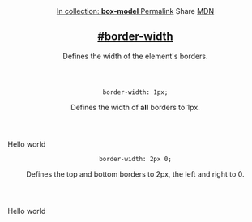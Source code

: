 <section id="border-width" class="property">
    <header class="property__header">
        <nav class="property__links">
            <a class="property__collection" href="/box-model/">
                In collection: <strong>box-model</strong>
            </a>
            <a class="property__links-direct" href="/property/border-width/" data-property-name="border-width"
                data-tooltip="Single page for this property">Permalink</a>
            <a class="property__share" data-tooltip="Share on Twitter or Facebook"
                data-property-name="border-width">Share</a>
            <a target="_blank" href="https://developer.mozilla.org/en/docs/Web/CSS/border-width"
                data-tooltip="See on Mozilla Developer Network" rel="external">MDN</a>
        </nav>
        <h2 class="property__name">
            <a href="#border-width"><span>#</span>border-width</a>
        </h2>
        <div class="property__description">
            <p>Defines the width of the element&#39;s borders.</p>
        </div>
    </header>
    <section class="example">
        <header class="example__header">
            <p class="example__name">
                <code class="example--value" data-tooltip="Click to copy"
                    data-clipboard-text="border-width: 1px;">border-width: 1px;</code>
            </p>
            <div class="example__description">
                <p>Defines the width of <strong>all</strong> borders to 1px.</p>
            </div>
        </header>
        <aside class="example__preview">
            <div class="example__browser"><i></i><i></i><i></i></div>
            <div class="example__output">
                <div class="example__output-div border-width " id="border-width-1px">Hello world</div>
            </div>
        </aside>
    </section>
    <section class="example">
        <header class="example__header">
            <p class="example__name">
                <code class="example--value" data-tooltip="Click to copy"
                    data-clipboard-text="border-width: 2px 0;">border-width: 2px 0;</code>
            </p>
            <div class="example__description">
                <p>Defines the top and bottom borders to 2px, the left and right to 0.</p>
            </div>
        </header>
        <aside class="example__preview">
            <div class="example__browser"><i></i><i></i><i></i></div>
            <div class="example__output">
                <div class="example__output-div border-width " id="border-width-2px-0">Hello world</div>
            </div>
        </aside>
    </section>
</section>
